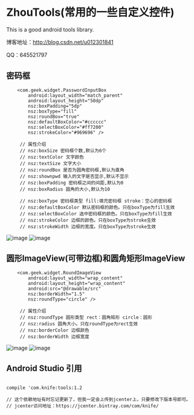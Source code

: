 # ZhouTools(常用的一些自定义控件)

This is a good android tools library.

博客地址：http://blog.csdn.net/u012301841

QQ：645521797

## 密码框
```
	<com.geek.widget.PasswordInputBox
        android:layout_width="match_parent"
        android:layout_height="50dp"
        nsz:boxPadding="5dp"
        nsz:boxType="fill"
        nsz:roundBox="true"
        nsz:defaultBoxColor="#cccccc"
        nsz:selectBoxColor="#ff7200"
        nsz:strokeColor="#969696" />
		
	 //	属性介绍
	 // nsz:boxSize 密码框个数,默认为6个
	 // nsz:textColor 文字颜色
	 // nsz:textSize 文字大小
	 // nsz:roundBox 是否为圆角密码框,默认为直角
	 // nsz:shownpwd 输入的文字是否显示,默认不显示
	 // nsz:boxPadding 密码框之间的间距,默认为0
	 // nsz:boxRadius 圆角的大小,默认为10
	 
	 // nsz:boxType 密码框类型 fill:填充密码框 stroke：空心的密码框
	 // nsz:defaultBoxColor 默认密码框的颜色。只在boxType为fill生效
	 // nsz:selectBoxColor 选中密码框的颜色。只在boxType为fill生效
	 // nsz:strokeColor 边框的颜色。只在boxType为stroke生效
	 // nsz:strokeWidth 边框的宽度。只在boxType为stroke生效
```
![image](https://github.com/chuwuwang/ZhouTools/blob/master/Screenshots/201611281022.png)
![image](https://github.com/chuwuwang/ZhouTools/blob/master/Screenshots/201611281023.png)

## 圆形ImageView(可带边框)和圆角矩形ImageView
```
	<com.geek.widget.RoundImageView
        android:layout_width="wrap_content"
        android:layout_height="wrap_content"
        android:src="@drawable/src"
        nsz:borderWidth="1.5"
        nsz:roundType="circle" />
		
	 //	属性介绍
	 // nsz:roundType 圆形类型 rect：圆角矩形 circle：圆形
	 //	nsz:radius 圆角大小。只在roundType为rect生效
     // nsz:borderColor 边框颜色
	 // nsz:borderWidth 边框宽度
```
![image](https://github.com/chuwuwang/ZhouTools/blob/master/Screenshots/201611262350.png)
![image](https://github.com/chuwuwang/ZhouTools/blob/master/Screenshots/201611262351.png)

## Android Studio 引用
```

compile 'com.knife:tools:1.2

// 这个依赖地址有时忘记更新了，但我一定会上传到jcenter上，只要修改下版本号即可。
// jcenter访问地址：https://jcenter.bintray.com/com/knife/
```
